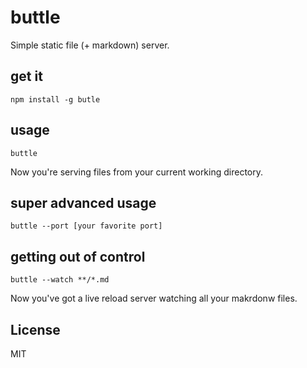 # buttle

Simple static file (+ markdown) server.

## get it

```
npm install -g butle
```

## usage

```
buttle
```

Now you're serving files from your current working directory.


## super advanced usage

```
buttle --port [your favorite port]
```


## getting out of control

```
buttle --watch **/*.md
```

Now you've got a live reload server watching all your makrdonw files.


## License

MIT
